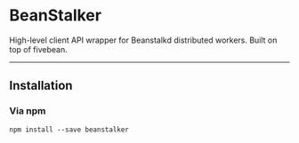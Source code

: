 BeanStalker
===

High-level client API wrapper for Beanstalkd distributed workers.
Built on top of fivebean.

---


Installation
---

### Via npm
```
npm install --save beanstalker
```

